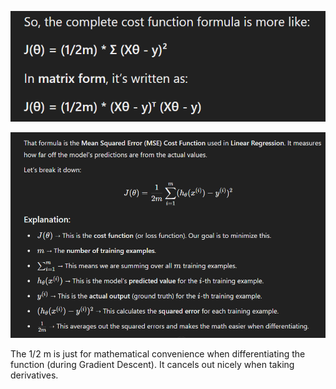 ![](/images/image_2025-03-25_193832481.png)

![](/images/image_2025-03-25_133539549.png)

The 
1/2 m is just for mathematical convenience when differentiating the function (during Gradient Descent). It cancels out nicely when taking derivatives.
